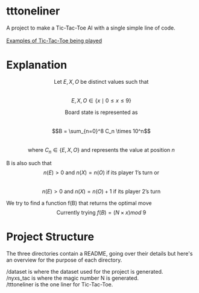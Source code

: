 # tttoneliner
A project to make a Tic-Tac-Toe AI with a single simple line of code.  
<br>
[Examples of Tic-Tac-Toe being played](assets/tttol.gif)

# Explanation
$$\text{Let } E, X, O \text{ be distinct values such that}$$  
$$E, X, O \in \{ x \mid 0 \leq x \leq 9 \}$$  
  
$$\text{Board state is represented as}$$  
$$B = \sum_{n=0}^8 C_n \times 10^n$$  
$$\text{where } C_n \in \{E, X, O\} \text{ and represents the value at position } n$$  
  
B is also such that  
$$n(E) > 0 \text{ and } n(X) = n(O) \text{ if its player 1's turn or}$$  
$$n(E) > 0 \text{ and } n(X) = n(O)+1 \text{ if its player 2's turn}$$  
  
We try to find a function f(B) that returns the optimal move  
$$\text{Currently trying } f(B) = \left(N \times x\right) mod \ 9$$  

# Project Structure
The three directories contain a README, going over their details but here's an overview for the purpose of each directory.  
  
/dataset is where the dataset used for the project is generated.  
/nyxs_tac is where the magic number N is generated.  
/tttoneliner is the one liner for Tic-Tac-Toe.
